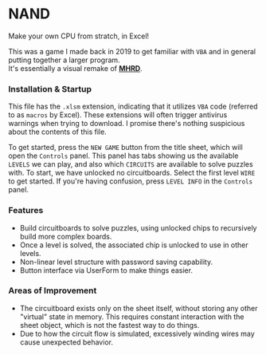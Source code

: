 # NAND

Make your own CPU from stratch, in Excel!

This was a game I made back in 2019 to get familiar with `VBA` and in general putting together a larger program.  
It's essentially a visual remake of <a href="https://store.steampowered.com/app/576030/MHRD/"><b>MHRD</b></a>.</li>

### Installation & Startup

This file has the `.xlsm` extension, indicating that it utilizes `VBA` code (referred to as `macros` by Excel). These extensions will often trigger antivirus warnings when trying to download. I promise there's nothing suspicious about the contents of this file.

To get started, press the `NEW GAME` button from the title sheet, which will open the `Controls` panel. This panel has tabs showing us the available `LEVELS` we can play, and also which `CIRCUITS` are available to solve puzzles with. To start, we have unlocked no circuitboards. Select the first level `WIRE` to get started. If you're having confusion, press `LEVEL INFO` in the `Controls` panel.

### Features

- Build circuitboards to solve puzzles, using unlocked chips to recursively build more complex boards.
- Once a level is solved, the associated chip is unlocked to use in other levels.
- Non-linear level structure with password saving capability.
- Button interface via UserForm to make things easier.

### Areas of Improvement

- The circuitboard exists only on the sheet itself, without storing any other "virtual" state in memory. This requires constant interaction with the sheet object, which is not the fastest way to do things.
- Due to how the circuit flow is simulated, excessively winding wires may cause unexpected behavior.
